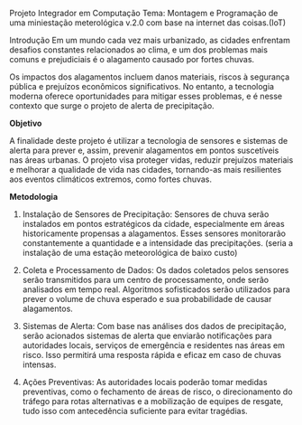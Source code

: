 

Projeto Integrador em Computação Tema: Montagem e Programação de uma miniestação meterológica v.2.0 com base na internet das coisas.(IoT)

Introdução
Em um mundo cada vez mais urbanizado, as cidades enfrentam desafios constantes relacionados ao clima, e um dos problemas mais comuns e prejudiciais é o alagamento causado por fortes chuvas. 

Os impactos dos alagamentos incluem danos materiais, riscos à segurança pública e prejuízos econômicos significativos. No entanto, a tecnologia moderna oferece oportunidades para mitigar esses problemas, e é nesse contexto que surge o projeto de alerta de precipitação.

**Objetivo**

A finalidade deste projeto é utilizar a tecnologia de sensores e sistemas de alerta para prever e, assim, prevenir alagamentos em pontos suscetíveis nas áreas urbanas. O projeto visa proteger vidas, reduzir prejuízos materiais e melhorar a qualidade de vida nas cidades, tornando-as mais resilientes aos eventos climáticos extremos, como fortes chuvas.

**Metodologia**

1. Instalação de Sensores de Precipitação: Sensores de chuva serão instalados em pontos estratégicos da cidade, especialmente em áreas historicamente propensas a alagamentos. Esses sensores monitorarão constantemente a quantidade e a intensidade das precipitações. (seria a instalação de uma estação meteorológica de baixo custo)

2. Coleta e Processamento de Dados: Os dados coletados pelos sensores serão transmitidos para um centro de processamento, onde serão analisados em tempo real. Algoritmos sofisticados serão utilizados para prever o volume de chuva esperado e sua probabilidade de causar alagamentos.

3. Sistemas de Alerta: Com base nas análises dos dados de precipitação, serão acionados sistemas de alerta que enviarão notificações para autoridades locais, serviços de emergência e residentes nas áreas em risco. Isso permitirá uma resposta rápida e eficaz em caso de chuvas intensas.

4. Ações Preventivas: As autoridades locais poderão tomar medidas preventivas, como o fechamento de áreas de risco, o direcionamento do tráfego para rotas alternativas e a mobilização de equipes de resgate, tudo isso com antecedência suficiente para evitar tragédias.

